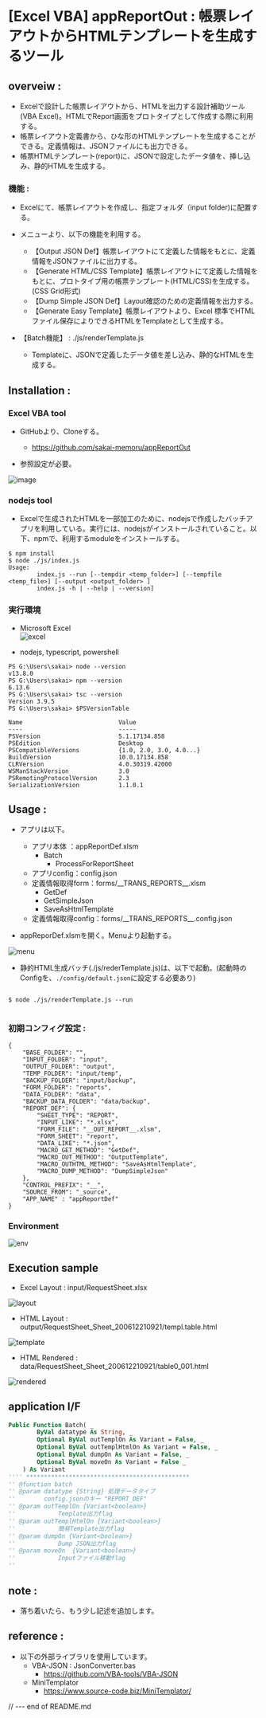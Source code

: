 # [Excel VBA] appReportOut : 帳票レイアウトからHTMLテンプレートを生成するツール

## overveiw :

- Excelで設計した帳票レイアウトから、HTMLを出力する設計補助ツール(VBA Excel)。HTMLでReport画面をプロトタイプとして作成する際に利用する。
- 帳票レイアウト定義書から、ひな形のHTMLテンプレートを生成することができる。定義情報は、JSONファイルにも出力できる。  
- 帳票HTMLテンプレート(report)に、JSONで設定したデータ値を、挿し込み、静的HTMLを生成する。

### 機能 :
- Excelにて、帳票レイアウトを作成し、指定フォルダ（input folder)に配置する。  
- メニューより、以下の機能を利用する。
  + 【Output JSON  Def】帳票レイアウトにて定義した情報をもとに、定義情報をJSONファイルに出力する。  
  + 【Generate HTML/CSS Template】帳票レイアウトにて定義した情報をもとに、プロトタイプ用の帳票テンプレート(HTML/CSS)を生成する。(CSS Grid形式)  
  + 【Dump Simple JSON Def】Layout確認のための定義情報を出力する。  
  + 【Generate Easy Template】帳票レイアウトより、Excel 標準でHTMLファイル保存によりできるHTMLをTemplateとして生成する。

- 【Batch機能】 : ./js/renderTemplate.js
    + Templateに、JSONで定義したデータ値を差し込み、静的なHTMLを生成する。

## Installation :

### Excel VBA tool

- GitHubより、Cloneする。  
    + https://github.com/sakai-memoru/appReportOut 

- 参照設定が必要。  

![image](https://gyazo.com/7d30f2387e7818067fd7596a82e507e9.png) 

### nodejs tool

- Excelで生成されたHTMLを一部加工のために、nodejsで作成したバッチアプリを利用している。実行には、nodejsがインストールされていること。以下、npmで、利用するmoduleをインストールする。  

```
$ npm install
$ node ./js/index.js
Usage:
        index.js --run [--tempdir <temp_folder>] [--tempfile <temp_file>] [--output <output_folder> ]
        index.js -h | --help | --version]
```
### 実行環境
- Microsoft Excel  
![excel](https://gyazo.com/0208cfb4b0e4c7e9494f35502677af34.png)  

- nodejs, typescript, powershell  
```
PS G:\Users\sakai> node --version
v13.8.0
PS G:\Users\sakai> npm --version
6.13.6
PS G:\Users\sakai> tsc --version
Version 3.9.5
PS G:\Users\sakai> $PSVersionTable

Name                           Value
----                           -----
PSVersion                      5.1.17134.858
PSEdition                      Desktop
PSCompatibleVersions           {1.0, 2.0, 3.0, 4.0...}
BuildVersion                   10.0.17134.858
CLRVersion                     4.0.30319.42000
WSManStackVersion              3.0
PSRemotingProtocolVersion      2.3
SerializationVersion           1.1.0.1
```  


## Usage :
- アプリは以下。
    - アプリ本体  ：appReportDef.xlsm  
        + Batch  
            - ProcessForReportSheet
  - アプリconfig：config.json  
  - 定義情報取得form：forms/\_\_TRANS_REPORTS__.xlsm  
      + GetDef
      + GetSimpleJson  
      + SaveAsHtmlTemplate 
  - 定義情報取得config：forms/\_\_TRANS_REPORTS__.config.json 

- appReporDef.xlsmを開く。Menuより起動する。 

![menu](https://gyazo.com/ddeefb0aaea9ff952dbcf095fda9d1ee.png)  

- 静的HTML生成バッチ(./js/rederTemplate.js)は、以下で起動。(起動時のConfigを、`./config/default.json`に設定する必要あり)

```
 
$ node ./js/renderTemplate.js --run
 
```


### 初期コンフィグ設定 :
   
```
{
    "BASE_FOLDER": "",
    "INPUT_FOLDER": "input",
    "OUTPUT_FOLDER": "output",
    "TEMP_FOLDER": "input/temp",
    "BACKUP_FOLDER": "input/backup",
    "FORM_FOLDER": "reports",
    "DATA_FOLDER": "data",
    "BACKUP_DATA_FOLDER": "data/backup",
    "REPORT_DEF": {
        "SHEET_TYPE": "REPORT",
        "INPUT_LIKE": "*.xlsx",
        "FORM_FILE": "__OUT_REPORT__.xlsm",
        "FORM_SHEET": "report",
        "DATA_LIKE": "*.json",
        "MACRO_GET_METHOD": "GetDef",
        "MACRO_OUT_METHOD": "OutputTemplate",
        "MACRO_OUTHTML_METHOD": "SaveAsHtmlTemplate",
        "MACRO_DUMP_METHOD": "DumpSimpleJson"
    },
    "CONTROL_PREFIX": "__",
    "SOURCE_FROM": "_source",
    "APP_NAME" : "appReportDef"
}
```
### Environment

![env](https://gyazo.com/e7635f7e49ef29455e5e1b88461da28c.png)


## Execution sample

- Excel Layout : input/RequestSheet.xlsx  

![layout](https://gyazo.com/0bc44a823a55c603575406402ba17025.png)  

- HTML Layout : output/RequestSheet_Sheet_200612210921/templ.table.html  

![template](https://gyazo.com/95754c949c8b2a8dda95e1f914d6ce09.png)

- HTML Rendered : data/RequestSheet_Sheet_200612210921/table0_001.html  

![rendered](https://gyazo.com/e7655f2d828d2cd16733a03fab52259f.png)

## application I/F
```vb
Public Function Batch( _
        ByVal datatype As String, _
        Optional ByVal outTemplOn As Variant = False, _
        Optional ByVal outTemplHtmlOn As Variant = False, _
        Optional ByVal dumpOn As Variant = False, _
        Optional ByVal moveOn As Variant = False _
    ) As Variant
'''' **********************************************
'' @function batch
'' @param datatype {String} 処理データタイプ
''        config.jsonのキー "REPORT_DEF"
'' @param outTemplOn {Variant<boolean>}
''            Template出力flag
'' @param outTemplHtmlOn {Variant<boolean>}
''            簡易Template出力flag
'' @param dumpOn {Variant<boolean>}
''            Dump JSON出力flag
'' @param moveOn  {Variant<boolean>}
''            Inputファイル移動flag
''
```
## note :
- 落ち着いたら、もう少し記述を追加します。  

## reference :

- 以下の外部ライブラリを使用しています。  
  + VBA-JSON : JsonConverter.bas  
    - https://github.com/VBA-tools/VBA-JSON  
  + MiniTemplator  
    - https://www.source-code.biz/MiniTemplator/  

// --- end of README.md